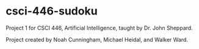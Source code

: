 # csci-446-sudoku

Project 1 for CSCI 446, Artificial Intelligence, taught by Dr. John Sheppard. 

Project created by Noah Cunningham, Michael Heidal, and Walker Ward.
